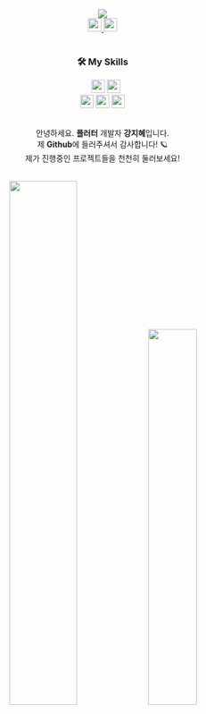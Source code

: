 


<div align="center">
  <img src="https://user-images.githubusercontent.com/47681139/205421822-7bf7ff45-81fd-40a0-91e2-1327e196c723.png">
 </div>  



<div align="center">
  <a target="_blank" href="https://velog.io/@yellowtoast" >
<img src="https://img.shields.io/badge/Velog-00A98F?style=flat&logo=Velog&logoColor=FFFFFF", height="24">  </a>
    <a target="_blank" href="https://jihye-flutter.notion.site/ecf6be0fae2e4809927a9fe23dda8c6a" >
      
      
  </a>
  
<!--   <img src="https://img.shields.io/badge/Portfolio-EA4335?style=flat&logo=Notion&logoColor=FFFFFF", height="24"> -->

  <img src="https://img.shields.io/badge/kjh9519@naver.com-EA4335?style=flat&logo=Minutemailer&logoColor=FFFFFF" height="24">

</div>
<br>

<!-- 
git 
 <img src="https://img.shields.io/badge/Git-F05032?style=flat&logo=Git&logoColor=FFFFFF" height="24"> 
 -->


<div align="center">
<h3>🛠 My Skills</h3>&nbsp;&nbsp;&nbsp;<img src="https://img.shields.io/badge/Dart-0175C2?style=flat&logo=Dart&logoColor=FFFFFF", height="24"> <img src="https://img.shields.io/badge/Flutter-02569B?style=flat&logo=Flutter&logoColor=FFFFFF" height="24">
<br>
  <img src="https://img.shields.io/badge/Riverpod-00A3FF?style=flat&logoColor=FFFFFF" height="24">  <img src="https://img.shields.io/badge/Provider-5B80B8?style=flat&logoColor=FFFFFF" height="24">  <img src="https://img.shields.io/badge/GetX-5C0EB0?style=flat&logoColor=FFFFFF" height="24">

</div>



<!-- <h4>  안녕하세요,</h4><h4> 앱 개발자 강지혜입니다.</h4><h4>  제 Github에 들러주셔서 감사합니다.</h4><h4>  진행중인 프로젝트들을 천천히 둘러보세요!</h4> -->
  <br>
<div align="center">
  
안녕하세요. **플러터** 개발자 **강지혜**입니다.  
제 **Github**에 들러주셔서 감사합니다! 🪐  
제가 진행중인 프로젝트들을 천천히 둘러보세요!  
  </div>
  <br>

<div align="center">
  <img src="https://github-readme-stats.vercel.app/api?username=Yellowtoast&theme=graywhite&show_icons=true" width="49%" >
<img src="https://github-readme-stats.vercel.app/api/top-langs/?username=Yellowtoast&layout=compact" width="41.5%" >

</div>

 

<br>

<br>
